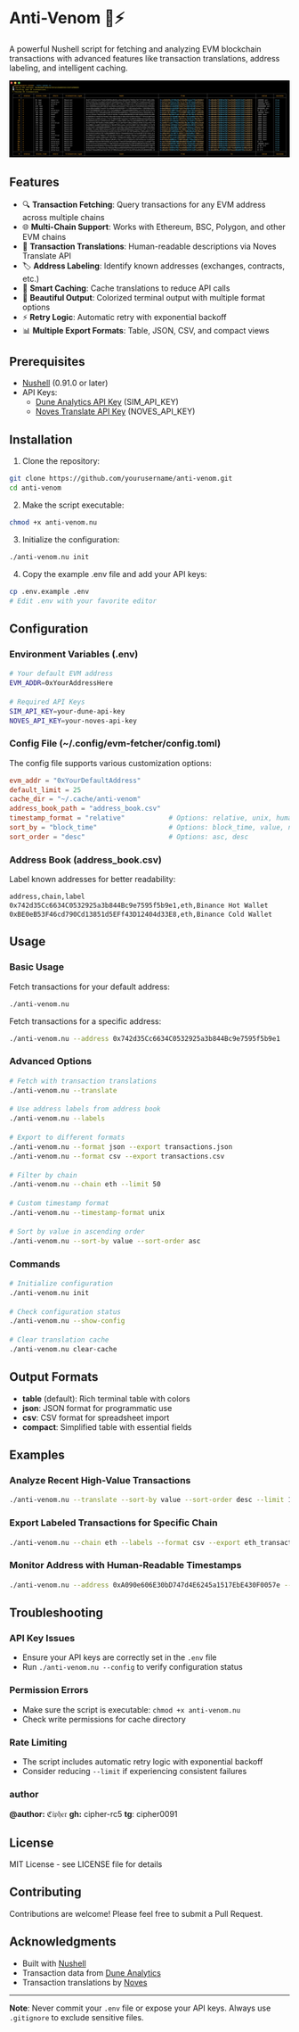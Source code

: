 # Anti-Venom 🐍⚡

A powerful Nushell script for fetching and analyzing EVM blockchain transactions with advanced features like transaction translations, address labeling, and intelligent caching.

![anti-venom_demo](anti-venom_demo.png)

## Features

- 🔍 **Transaction Fetching**: Query transactions for any EVM address across multiple chains
- 🌐 **Multi-Chain Support**: Works with Ethereum, BSC, Polygon, and other EVM chains
- 📝 **Transaction Translations**: Human-readable descriptions via Noves Translate API
- 🏷️ **Address Labeling**: Identify known addresses (exchanges, contracts, etc.)
- 💾 **Smart Caching**: Cache translations to reduce API calls
- 🎨 **Beautiful Output**: Colorized terminal output with multiple format options
- ⚡ **Retry Logic**: Automatic retry with exponential backoff
- 📊 **Multiple Export Formats**: Table, JSON, CSV, and compact views

## Prerequisites

- [Nushell](https://www.nushell.sh/) (0.91.0 or later)
- API Keys:
  - [Dune Analytics API Key](https://dune.com/docs/api/) (SIM_API_KEY)
  - [Noves Translate API Key](https://docs.noves.fi/) (NOVES_API_KEY)

## Installation

1. Clone the repository:
```bash
git clone https://github.com/yourusername/anti-venom.git
cd anti-venom
```

2. Make the script executable:
```bash
chmod +x anti-venom.nu
```

3. Initialize the configuration:
```bash
./anti-venom.nu init
```

4. Copy the example .env file and add your API keys:
```bash
cp .env.example .env
# Edit .env with your favorite editor
```

## Configuration

### Environment Variables (.env)

```bash
# Your default EVM address
EVM_ADDR=0xYourAddressHere

# Required API Keys
SIM_API_KEY=your-dune-api-key
NOVES_API_KEY=your-noves-api-key
```

### Config File (~/.config/evm-fetcher/config.toml)

The config file supports various customization options:

```toml
evm_addr = "0xYourDefaultAddress"
default_limit = 25
cache_dir = "~/.cache/anti-venom"
address_book_path = "address_book.csv"
timestamp_format = "relative"           # Options: relative, unix, human
sort_by = "block_time"                  # Options: block_time, value, nonce
sort_order = "desc"                     # Options: asc, desc
```

### Address Book (address_book.csv)

Label known addresses for better readability:

```csv
address,chain,label
0x742d35Cc6634C0532925a3b844Bc9e7595f5b9e1,eth,Binance Hot Wallet
0xBE0eB53F46cd790Cd13851d5EFf43D12404d33E8,eth,Binance Cold Wallet
```

## Usage

### Basic Usage

Fetch transactions for your default address:
```bash
./anti-venom.nu
```

Fetch transactions for a specific address:
```bash
./anti-venom.nu --address 0x742d35Cc6634C0532925a3b844Bc9e7595f5b9e1
```

### Advanced Options

```bash
# Fetch with transaction translations
./anti-venom.nu --translate

# Use address labels from address book
./anti-venom.nu --labels

# Export to different formats
./anti-venom.nu --format json --export transactions.json
./anti-venom.nu --format csv --export transactions.csv

# Filter by chain
./anti-venom.nu --chain eth --limit 50

# Custom timestamp format
./anti-venom.nu --timestamp-format unix

# Sort by value in ascending order
./anti-venom.nu --sort-by value --sort-order asc
```

### Commands

```bash
# Initialize configuration
./anti-venom.nu init

# Check configuration status
./anti-venom.nu --show-config

# Clear translation cache
./anti-venom.nu clear-cache
```

## Output Formats

- **table** (default): Rich terminal table with colors
- **json**: JSON format for programmatic use
- **csv**: CSV format for spreadsheet import
- **compact**: Simplified table with essential fields

## Examples

### Analyze Recent High-Value Transactions
```bash
./anti-venom.nu --translate --sort-by value --sort-order desc --limit 100
```

### Export Labeled Transactions for Specific Chain
```bash
./anti-venom.nu --chain eth --labels --format csv --export eth_transactions.csv
```

### Monitor Address with Human-Readable Timestamps
```bash
./anti-venom.nu --address 0xA090e606E30bD747d4E6245a1517EbE430F0057e --timestamp-format human
```

## Troubleshooting

### API Key Issues
- Ensure your API keys are correctly set in the `.env` file
- Run `./anti-venom.nu --config` to verify configuration status

### Permission Errors
- Make sure the script is executable: `chmod +x anti-venom.nu`
- Check write permissions for cache directory

### Rate Limiting
- The script includes automatic retry logic with exponential backoff
- Consider reducing `--limit` if experiencing consistent failures


### author

**@author:** ℭ𝔦𝔭𝔥𝔢𝔯
**gh:** cipher-rc5
**tg**: cipher0091

## License

MIT License - see LICENSE file for details

## Contributing

Contributions are welcome! Please feel free to submit a Pull Request.

## Acknowledgments

- Built with [Nushell](https://www.nushell.sh/)
- Transaction data from [Dune Analytics](https://dune.com/)
- Transaction translations by [Noves](https://noves.fi/)

---

**Note**: Never commit your `.env` file or expose your API keys. Always use `.gitignore` to exclude sensitive files.
